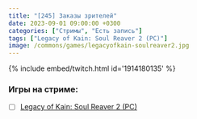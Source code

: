 ```yaml
---
title: "[245] Заказы зрителей"
date: 2023-09-01 09:00:00 +0300
categories: ["Стримы", "Есть запись"]
tags: ["Legacy of Kain: Soul Reaver 2 (PC)"]
image: /commons/games/legacyofkain-soulreaver2.jpg
---
```


{% include embed/twitch.html id='1914180135' %}

### Игры на стриме:
+ [ ] [Legacy of Kain: Soul Reaver 2 (PC)](/tags/legacy-of-kain-soul-reaver-2-pc)
